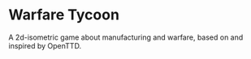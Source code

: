 # Warfare Tycoon
 A 2d-isometric game about manufacturing and warfare, based on and inspired by OpenTTD.
